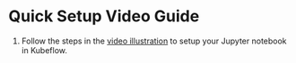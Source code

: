 # Quick Setup Video Guide

1. Follow the steps in the [video illustration](https://drive.google.com/file/d/17AyrXJIV3DEgCMM4A0oefu8RuFT53qYe/view?usp=sharing) to setup your Jupyter notebook in Kubeflow.
